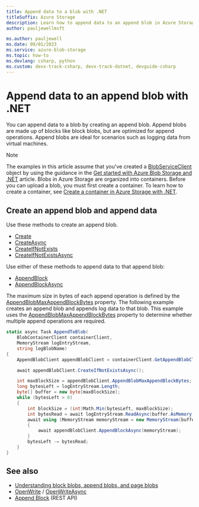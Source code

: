 ```yaml
---
title: Append data to a blob with .NET
titleSuffix: Azure Storage
description: Learn how to append data to an append blob in Azure Storage by using the.NET client library. 
author: pauljewellmsft

ms.author: pauljewell
ms.date: 09/01/2023
ms.service: azure-blob-storage
ms.topic: how-to
ms.devlang: csharp, python
ms.custom: devx-track-csharp, devx-track-dotnet, devguide-csharp
---
```


# Append data to an append blob with .NET

You can append data to a blob by creating an append blob. Append blobs are made up of blocks like block blobs, but are optimized for append operations. Append blobs are ideal for scenarios such as logging data from virtual machines.

> [!NOTE]
> The examples in this article assume that you've created a [BlobServiceClient](/dotnet/api/azure.storage.blobs.blobserviceclient) object by using the guidance in the [Get started with Azure Blob Storage and .NET](storage-blob-dotnet-get-started.md) article. Blobs in Azure Storage are organized into containers. Before you can upload a blob, you must first create a container. To learn how to create a container, see [Create a container in Azure Storage with .NET](storage-blob-container-create.md). 

## Create an append blob and append data

Use these methods to create an append blob.

- [Create](/dotnet/api/azure.storage.blobs.specialized.appendblobclient.create)
- [CreateAsync](/dotnet/api/azure.storage.blobs.specialized.appendblobclient.createasync)
- [CreateIfNotExists](/dotnet/api/azure.storage.blobs.specialized.appendblobclient.createifnotexists)
- [CreateIfNotExistsAsync](/dotnet/api/azure.storage.blobs.specialized.appendblobclient.createifnotexistsasync)

Use either of these methods to append data to that append blob:

- [AppendBlock](/dotnet/api/azure.storage.blobs.specialized.appendblobclient.appendblock)
- [AppendBlockAsync](/dotnet/api/azure.storage.blobs.specialized.appendblobclient.appendblockasync)

The maximum size in bytes of each append operation is defined by the [AppendBlobMaxAppendBlockBytes](/dotnet/api/azure.storage.blobs.specialized.appendblobclient.appendblobmaxappendblockbytes) property. The following example creates an append blob and appends log data to that blob. This example uses the [AppendBlobMaxAppendBlockBytes](/dotnet/api/azure.storage.blobs.specialized.appendblobclient.appendblobmaxappendblockbytes) property to determine whether multiple append operations are required.

```csharp
static async Task AppendToBlob(
    BlobContainerClient containerClient,
    MemoryStream logEntryStream,
    string logBlobName)
{
    AppendBlobClient appendBlobClient = containerClient.GetAppendBlobClient(logBlobName);

    await appendBlobClient.CreateIfNotExistsAsync();

    int maxBlockSize = appendBlobClient.AppendBlobMaxAppendBlockBytes;
    long bytesLeft = logEntryStream.Length;
    byte[] buffer = new byte[maxBlockSize];
    while (bytesLeft > 0)
    {
        int blockSize = (int)Math.Min(bytesLeft, maxBlockSize);
        int bytesRead = await logEntryStream.ReadAsync(buffer.AsMemory(0, blockSize));
        await using (MemoryStream memoryStream = new MemoryStream(buffer, 0, bytesRead))
        {
            await appendBlobClient.AppendBlockAsync(memoryStream);
        }
        bytesLeft -= bytesRead;
    }
}
```

## See also

- [Understanding block blobs, append blobs, and page blobs](/rest/api/storageservices/understanding-block-blobs--append-blobs--and-page-blobs)
- [OpenWrite](/dotnet/api/azure.storage.blobs.specialized.appendblobclient.openwrite) / [OpenWriteAsync](/dotnet/api/azure.storage.blobs.specialized.appendblobclient.openwriteasync)
- [Append Block](/rest/api/storageservices/append-block) (REST API)
